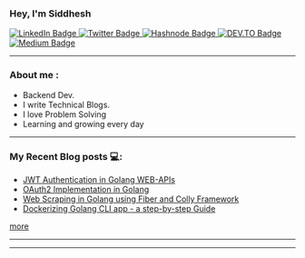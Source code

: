 ### Hey, I'm Siddhesh

<div id="badges">
  <a href="https://www.linkedin.com/in/siddhesh-khandagale-3835581bb">
    <img src="https://img.shields.io/badge/LinkedIn-blue?style=for-the-badge&logo=linkedin&logoColor=white" alt="LinkedIn Badge"/>
  </a>
  <a href="https://twitter.com/siddhesh1102">
    <img src="https://img.shields.io/badge/Twitter-blue?style=for-the-badge&logo=twitter&logoColor=white" alt="Twitter Badge"/>
  </a>
  <a href="https://hashnode.com/@Siddheshk">
    <img src="https://img.shields.io/badge/Hashnode-2962FF?style=for-the-badge&logo=hashnode&logoColor=white" alt="Hashnode Badge"/>
  </a>
  <a href="https://dev.to/siddheshk02">
    <img src="https://img.shields.io/badge/dev.to-0A0A0A?style=for-the-badge&logo=devdotto&logoColor=white" alt="DEV.TO Badge"/>
  </a>
  <a href="https://medium.com/@khandagalesid02">
    <img src="https://img.shields.io/badge/Medium-12100E?style=for-the-badge&logo=medium&logoColor=white" alt="Medium Badge"/>
  </a>
  
</div>
<hr>

### About me :

-  Backend Dev.
-  I write Technical Blogs.
-  I love Problem Solving
-  Learning and growing every day

<hr>

### My Recent Blog posts 💻: 
-  [JWT Authentication in Golang WEB-APIs](https://siddheshk.hashnode.dev/jwt-authentication-in-go)
-  [OAuth2 Implementation in Golang](https://siddheshk.hashnode.dev/oauth-2-implementation-in-golang)
-  [Web Scraping in Golang using Fiber and Colly Framework](https://siddheshk.hashnode.dev/web-scraping-in-golang)
-  [Dockerizing Golang CLI app - a step-by-step Guide](https://siddheshk.hashnode.dev/dockerizing-golang-cli-tool-a-step-by-step-guide)

[more](https://dev.to/siddheshk02)

<hr>


<hr>
